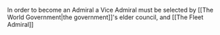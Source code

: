 In order to become an Admiral a Vice Admiral must be selected by [[The World Government|the government]]'s elder council, and [[The Fleet Admiral]]    